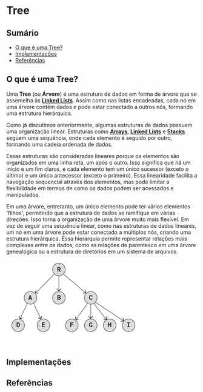 # Tree

## Sumário

- [O que é uma Tree?](#o-que-é-uma-tree)
- [Implementações](#implementações)
- [Referências](#referências)

## O que é uma Tree?

Uma **Tree** (ou **Árvore**)  é uma estrutura de dados em forma de árvore que se assemelha às [**Linked Lists**](https://github.com/FabioHenriqueFarias/algorithms-And-Data-Dtructures/tree/main/Data_Structures/2_Linked-List). Assim como nas listas encadeadas, cada nó em uma árvore contém dados e pode estar conectado a outros nós, formando uma estrutura hierárquica.


Como já discutimos anteriormente, algumas estruturas de dados possuem uma organização linear. Estruturas como [**Arrays**](https://github.com/FabioHenriqueFarias/algorithms-And-Data-Dtructures/tree/main/Data_Structures/1_Arrays), [**Linked Lists**](https://github.com/FabioHenriqueFarias/algorithms-And-Data-Dtructures/tree/main/Data_Structures/2_Linked-List) e [**Stacks**](https://github.com/FabioHenriqueFarias/algorithms-And-Data-Dtructures/tree/main/Data_Structures/3_Stack) seguem uma sequência, onde cada elemento é seguido por outro, formando uma cadeia ordenada de dados.

Essas estruturas são consideradas lineares porque os elementos são organizados em uma linha reta, um após o outro. Isso significa que há um início e um fim claros, e cada elemento tem um único sucessor (exceto o último) e um único antecessor (exceto o primeiro). Essa linearidade facilita a navegação sequencial através dos elementos, mas pode limitar a flexibilidade em termos de como os dados podem ser acessados e manipulados.

Em uma árvore, entretanto, um único elemento pode ter vários elementos 'filhos', permitindo que a estrutura de dados se ramifique em várias direções. Isso torna a organização de uma árvore muito mais flexível. Em vez de seguir uma sequência linear, como nas estruturas de dados lineares, um nó em uma árvore pode estar conectado a múltiplos nós, criando uma estrutura hierárquica. Essa hierarquia permite representar relações mais complexas entre os dados, como as relações de parentesco em uma árvore genealógica ou a estrutura de diretórios em um sistema de arquivos.

![Tree](out/tree.png)

## Implementações

## Referências